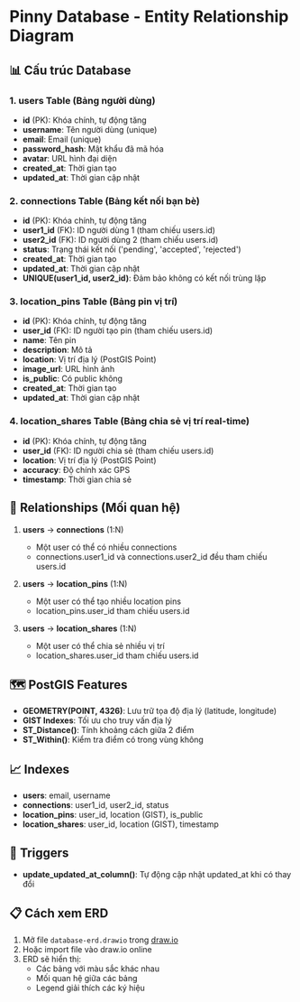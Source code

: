 # Pinny Database - Entity Relationship Diagram

## 📊 Cấu trúc Database

### 1. **users** Table (Bảng người dùng)
- **id** (PK): Khóa chính, tự động tăng
- **username**: Tên người dùng (unique)
- **email**: Email (unique)
- **password_hash**: Mật khẩu đã mã hóa
- **avatar**: URL hình đại diện
- **created_at**: Thời gian tạo
- **updated_at**: Thời gian cập nhật

### 2. **connections** Table (Bảng kết nối bạn bè)
- **id** (PK): Khóa chính, tự động tăng
- **user1_id** (FK): ID người dùng 1 (tham chiếu users.id)
- **user2_id** (FK): ID người dùng 2 (tham chiếu users.id)
- **status**: Trạng thái kết nối ('pending', 'accepted', 'rejected')
- **created_at**: Thời gian tạo
- **updated_at**: Thời gian cập nhật
- **UNIQUE(user1_id, user2_id)**: Đảm bảo không có kết nối trùng lặp

### 3. **location_pins** Table (Bảng pin vị trí)
- **id** (PK): Khóa chính, tự động tăng
- **user_id** (FK): ID người tạo pin (tham chiếu users.id)
- **name**: Tên pin
- **description**: Mô tả
- **location**: Vị trí địa lý (PostGIS Point)
- **image_url**: URL hình ảnh
- **is_public**: Có public không
- **created_at**: Thời gian tạo
- **updated_at**: Thời gian cập nhật

### 4. **location_shares** Table (Bảng chia sẻ vị trí real-time)
- **id** (PK): Khóa chính, tự động tăng
- **user_id** (FK): ID người chia sẻ (tham chiếu users.id)
- **location**: Vị trí địa lý (PostGIS Point)
- **accuracy**: Độ chính xác GPS
- **timestamp**: Thời gian chia sẻ

## 🔗 Relationships (Mối quan hệ)

1. **users** → **connections** (1:N)
   - Một user có thể có nhiều connections
   - connections.user1_id và connections.user2_id đều tham chiếu users.id

2. **users** → **location_pins** (1:N)
   - Một user có thể tạo nhiều location pins
   - location_pins.user_id tham chiếu users.id

3. **users** → **location_shares** (1:N)
   - Một user có thể chia sẻ nhiều vị trí
   - location_shares.user_id tham chiếu users.id

## 🗺️ PostGIS Features

- **GEOMETRY(POINT, 4326)**: Lưu trữ tọa độ địa lý (latitude, longitude)
- **GIST Indexes**: Tối ưu cho truy vấn địa lý
- **ST_Distance()**: Tính khoảng cách giữa 2 điểm
- **ST_Within()**: Kiểm tra điểm có trong vùng không

## 📈 Indexes

- **users**: email, username
- **connections**: user1_id, user2_id, status
- **location_pins**: user_id, location (GIST), is_public
- **location_shares**: user_id, location (GIST), timestamp

## 🔄 Triggers

- **update_updated_at_column()**: Tự động cập nhật updated_at khi có thay đổi

## 📋 Cách xem ERD

1. Mở file `database-erd.drawio` trong [draw.io](https://app.diagrams.net/)
2. Hoặc import file vào draw.io online
3. ERD sẽ hiển thị:
   - Các bảng với màu sắc khác nhau
   - Mối quan hệ giữa các bảng
   - Legend giải thích các ký hiệu 